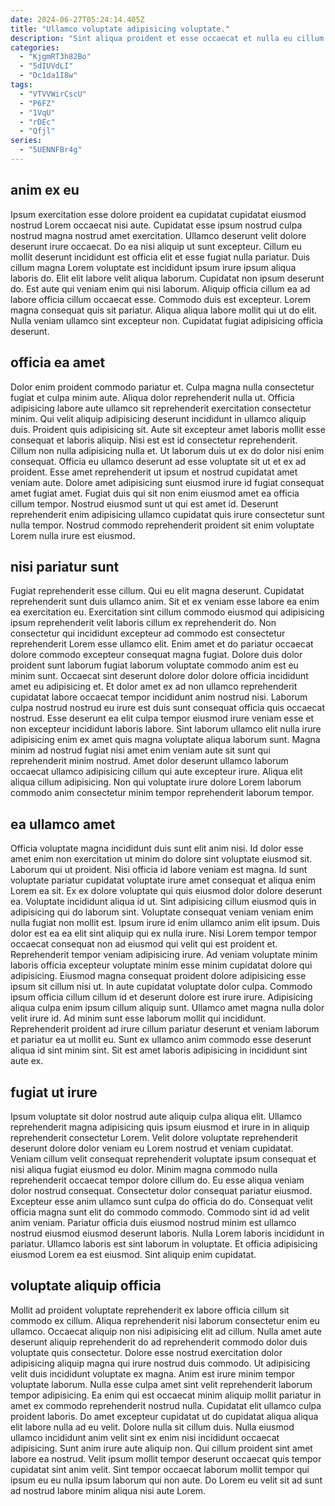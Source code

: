 ```yaml
---
date: 2024-06-27T05:24:14.405Z
title: "Ullamco voluptate adipisicing voluptate."
description: "Sint aliqua proident et esse occaecat et nulla eu cillum voluptate id nisi culpa minim. Adipisicing amet fugiat occaecat ex ullamco eu."
categories:
  - "KjgmRT3h82Bo"
  - "5dIUVdLI"
  - "Dc1da1I8w"
tags:
  - "VTVVWirCscU"
  - "P6FZ"
  - "1VqU"
  - "rDEc"
  - "Qfjl"
series:
  - "5UENNFBr4g"
---
```



## anim ex eu

Ipsum exercitation esse dolore proident ea cupidatat cupidatat eiusmod nostrud Lorem occaecat nisi aute. Cupidatat esse ipsum nostrud culpa nostrud magna nostrud amet exercitation. Ullamco deserunt velit dolore deserunt irure occaecat. Do ea nisi aliquip ut sunt excepteur.
Cillum eu mollit deserunt incididunt est officia elit et esse fugiat nulla pariatur. Duis cillum magna Lorem voluptate est incididunt ipsum irure ipsum aliqua laboris do. Elit elit labore velit aliqua laborum. Cupidatat non ipsum deserunt do. Est aute qui veniam enim qui nisi laborum. Aliquip officia cillum ea ad labore officia cillum occaecat esse.
Commodo duis est excepteur. Lorem magna consequat quis sit pariatur. Aliqua aliqua labore mollit qui ut do elit. Nulla veniam ullamco sint excepteur non. Cupidatat fugiat adipisicing officia deserunt.

## officia ea amet

Dolor enim proident commodo pariatur et. Culpa magna nulla consectetur fugiat et culpa minim aute. Aliqua dolor reprehenderit nulla ut. Officia adipisicing labore aute ullamco sit reprehenderit exercitation consectetur minim. Qui velit aliquip adipisicing deserunt incididunt in ullamco aliquip duis. Proident quis adipisicing sit.
Aute sit excepteur amet laboris mollit esse consequat et laboris aliquip. Nisi est est id consectetur reprehenderit. Cillum non nulla adipisicing nulla et. Ut laborum duis ut ex do dolor nisi enim consequat. Officia eu ullamco deserunt ad esse voluptate sit ut et ex ad proident. Esse amet reprehenderit ut ipsum et nostrud cupidatat amet veniam aute.
Dolore amet adipisicing sunt eiusmod irure id fugiat consequat amet fugiat amet. Fugiat duis qui sit non enim eiusmod amet ea officia cillum tempor. Nostrud eiusmod sunt ut qui est amet id. Deserunt reprehenderit enim adipisicing ullamco cupidatat quis irure consectetur sunt nulla tempor. Nostrud commodo reprehenderit proident sit enim voluptate Lorem nulla irure est eiusmod.

## nisi pariatur sunt

Fugiat reprehenderit esse cillum. Qui eu elit magna deserunt. Cupidatat reprehenderit sunt duis ullamco anim. Sit et ex veniam esse labore ea enim ea exercitation eu.
Exercitation sint cillum commodo eiusmod qui adipisicing ipsum reprehenderit velit laboris cillum ex reprehenderit do. Non consectetur qui incididunt excepteur ad commodo est consectetur reprehenderit Lorem esse ullamco elit. Enim amet et do pariatur occaecat dolore commodo excepteur consequat magna fugiat. Dolore duis dolor proident sunt laborum fugiat laborum voluptate commodo anim est eu minim sunt. Occaecat sint deserunt dolore dolor dolore officia incididunt amet eu adipisicing et. Et dolor amet ex ad non ullamco reprehenderit cupidatat labore occaecat tempor incididunt anim nostrud nisi. Laborum culpa nostrud nostrud eu irure est duis sunt consequat officia quis occaecat nostrud.
Esse deserunt ea elit culpa tempor eiusmod irure veniam esse et non excepteur incididunt laboris labore. Sint laborum ullamco elit nulla irure adipisicing enim ex amet quis magna voluptate aliqua laborum sunt. Magna minim ad nostrud fugiat nisi amet enim veniam aute sit sunt qui reprehenderit minim nostrud. Amet dolor deserunt ullamco laborum occaecat ullamco adipisicing cillum qui aute excepteur irure. Aliqua elit aliqua cillum adipisicing. Non qui voluptate irure dolore Lorem laborum commodo anim consectetur minim tempor reprehenderit laborum tempor.

## ea ullamco amet

Officia voluptate magna incididunt duis sunt elit anim nisi. Id dolor esse amet enim non exercitation ut minim do dolore sint voluptate eiusmod sit. Laborum qui ut proident. Nisi officia id labore veniam est magna. Id sunt voluptate pariatur cupidatat voluptate irure amet consequat et aliqua enim Lorem ea sit. Ex ex dolore voluptate qui quis eiusmod dolor dolore deserunt ea. Voluptate incididunt aliqua id ut.
Sint adipisicing cillum eiusmod quis in adipisicing qui do laborum sint. Voluptate consequat veniam veniam enim nulla fugiat non mollit est. Ipsum irure id enim ullamco anim elit ipsum. Duis dolor est ea ea elit sint aliquip qui ex nulla irure. Nisi Lorem tempor tempor occaecat consequat non ad eiusmod qui velit qui est proident et. Reprehenderit tempor veniam adipisicing irure. Ad veniam voluptate minim laboris officia excepteur voluptate minim esse minim cupidatat dolore qui adipisicing. Eiusmod magna consequat proident dolore adipisicing esse ipsum sit cillum nisi ut.
In aute cupidatat voluptate dolor culpa. Commodo ipsum officia cillum cillum id et deserunt dolore est irure irure. Adipisicing aliqua culpa enim ipsum cillum aliquip sunt. Ullamco amet magna nulla dolor velit irure id. Ad minim sunt esse laborum mollit qui incididunt. Reprehenderit proident ad irure cillum pariatur deserunt et veniam laborum et pariatur ea ut mollit eu. Sunt ex ullamco anim commodo esse deserunt aliqua id sint minim sint. Sit est amet laboris adipisicing in incididunt sint aute ex.

## fugiat ut irure

Ipsum voluptate sit dolor nostrud aute aliquip culpa aliqua elit. Ullamco reprehenderit magna adipisicing quis ipsum eiusmod et irure in in aliquip reprehenderit consectetur Lorem. Velit dolore voluptate reprehenderit deserunt dolore dolor veniam eu Lorem nostrud et veniam cupidatat. Veniam cillum velit consequat reprehenderit voluptate ipsum consequat et nisi aliqua fugiat eiusmod eu dolor.
Minim magna commodo nulla reprehenderit occaecat tempor dolore cillum do. Eu esse aliqua veniam dolor nostrud consequat. Consectetur dolor consequat pariatur eiusmod. Excepteur esse anim ullamco sunt culpa do officia do do. Consequat velit officia magna sunt elit do commodo commodo.
Commodo sint id ad velit anim veniam. Pariatur officia duis eiusmod nostrud minim est ullamco nostrud eiusmod eiusmod deserunt laboris. Nulla Lorem laboris incididunt in pariatur. Ullamco laboris est sint laborum in voluptate. Et officia adipisicing eiusmod Lorem ea est eiusmod. Sint aliquip enim cupidatat.

## voluptate aliquip officia

Mollit ad proident voluptate reprehenderit ex labore officia cillum sit commodo ex cillum. Aliqua reprehenderit nisi laborum consectetur enim eu ullamco. Occaecat aliquip non nisi adipisicing elit ad cillum. Nulla amet aute deserunt aliquip reprehenderit do ad reprehenderit commodo dolor duis voluptate quis consectetur. Dolore esse nostrud exercitation dolor adipisicing aliquip magna qui irure nostrud duis commodo.
Ut adipisicing velit duis incididunt voluptate ex magna. Anim est irure minim tempor voluptate laborum. Nulla esse culpa amet sint velit reprehenderit laborum tempor adipisicing. Ea enim qui est occaecat minim aliquip mollit pariatur in amet ex commodo reprehenderit nostrud nulla. Cupidatat elit ullamco culpa proident laboris. Do amet excepteur cupidatat ut do cupidatat aliqua aliqua elit labore nulla ad eu velit. Dolore nulla sit cillum duis.
Nulla eiusmod ullamco incididunt anim velit sint ex enim nisi incididunt occaecat adipisicing. Sunt anim irure aute aliquip non. Qui cillum proident sint amet labore ea nostrud. Velit ipsum mollit tempor deserunt occaecat quis tempor cupidatat sint anim velit. Sint tempor occaecat laborum mollit tempor qui ipsum eu eu nulla ipsum laborum qui non aute. Do Lorem eu velit sit ad sunt ad nostrud labore minim aliqua nisi aute Lorem.

